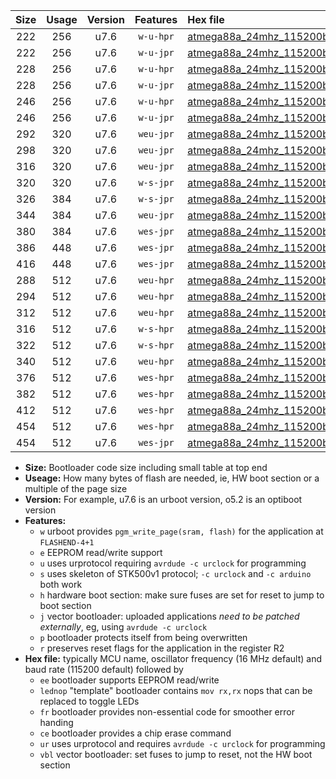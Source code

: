 |Size|Usage|Version|Features|Hex file|
|:-:|:-:|:-:|:-:|:--|
|222|256|u7.6|`w-u-hpr`|[atmega88a_24mhz_115200bps_ur.hex](https://raw.githubusercontent.com/stefanrueger/urboot/main/bootloaders/atmega88a/fcpu_24mhz/115200_bps/atmega88a_24mhz_115200bps_ur.hex)|
|222|256|u7.6|`w-u-jpr`|[atmega88a_24mhz_115200bps_ur_vbl.hex](https://raw.githubusercontent.com/stefanrueger/urboot/main/bootloaders/atmega88a/fcpu_24mhz/115200_bps/atmega88a_24mhz_115200bps_ur_vbl.hex)|
|228|256|u7.6|`w-u-hpr`|[atmega88a_24mhz_115200bps_lednop_ur.hex](https://raw.githubusercontent.com/stefanrueger/urboot/main/bootloaders/atmega88a/fcpu_24mhz/115200_bps/atmega88a_24mhz_115200bps_lednop_ur.hex)|
|228|256|u7.6|`w-u-jpr`|[atmega88a_24mhz_115200bps_lednop_ur_vbl.hex](https://raw.githubusercontent.com/stefanrueger/urboot/main/bootloaders/atmega88a/fcpu_24mhz/115200_bps/atmega88a_24mhz_115200bps_lednop_ur_vbl.hex)|
|246|256|u7.6|`w-u-hpr`|[atmega88a_24mhz_115200bps_lednop_fr_ur.hex](https://raw.githubusercontent.com/stefanrueger/urboot/main/bootloaders/atmega88a/fcpu_24mhz/115200_bps/atmega88a_24mhz_115200bps_lednop_fr_ur.hex)|
|246|256|u7.6|`w-u-jpr`|[atmega88a_24mhz_115200bps_lednop_fr_ur_vbl.hex](https://raw.githubusercontent.com/stefanrueger/urboot/main/bootloaders/atmega88a/fcpu_24mhz/115200_bps/atmega88a_24mhz_115200bps_lednop_fr_ur_vbl.hex)|
|292|320|u7.6|`weu-jpr`|[atmega88a_24mhz_115200bps_ee_ur_vbl.hex](https://raw.githubusercontent.com/stefanrueger/urboot/main/bootloaders/atmega88a/fcpu_24mhz/115200_bps/atmega88a_24mhz_115200bps_ee_ur_vbl.hex)|
|298|320|u7.6|`weu-jpr`|[atmega88a_24mhz_115200bps_ee_lednop_ur_vbl.hex](https://raw.githubusercontent.com/stefanrueger/urboot/main/bootloaders/atmega88a/fcpu_24mhz/115200_bps/atmega88a_24mhz_115200bps_ee_lednop_ur_vbl.hex)|
|316|320|u7.6|`weu-jpr`|[atmega88a_24mhz_115200bps_ee_lednop_fr_ur_vbl.hex](https://raw.githubusercontent.com/stefanrueger/urboot/main/bootloaders/atmega88a/fcpu_24mhz/115200_bps/atmega88a_24mhz_115200bps_ee_lednop_fr_ur_vbl.hex)|
|320|320|u7.6|`w-s-jpr`|[atmega88a_24mhz_115200bps_vbl.hex](https://raw.githubusercontent.com/stefanrueger/urboot/main/bootloaders/atmega88a/fcpu_24mhz/115200_bps/atmega88a_24mhz_115200bps_vbl.hex)|
|326|384|u7.6|`w-s-jpr`|[atmega88a_24mhz_115200bps_lednop_vbl.hex](https://raw.githubusercontent.com/stefanrueger/urboot/main/bootloaders/atmega88a/fcpu_24mhz/115200_bps/atmega88a_24mhz_115200bps_lednop_vbl.hex)|
|344|384|u7.6|`weu-jpr`|[atmega88a_24mhz_115200bps_ee_lednop_fr_ce_ur_vbl.hex](https://raw.githubusercontent.com/stefanrueger/urboot/main/bootloaders/atmega88a/fcpu_24mhz/115200_bps/atmega88a_24mhz_115200bps_ee_lednop_fr_ce_ur_vbl.hex)|
|380|384|u7.6|`wes-jpr`|[atmega88a_24mhz_115200bps_ee_vbl.hex](https://raw.githubusercontent.com/stefanrueger/urboot/main/bootloaders/atmega88a/fcpu_24mhz/115200_bps/atmega88a_24mhz_115200bps_ee_vbl.hex)|
|386|448|u7.6|`wes-jpr`|[atmega88a_24mhz_115200bps_ee_lednop_vbl.hex](https://raw.githubusercontent.com/stefanrueger/urboot/main/bootloaders/atmega88a/fcpu_24mhz/115200_bps/atmega88a_24mhz_115200bps_ee_lednop_vbl.hex)|
|416|448|u7.6|`wes-jpr`|[atmega88a_24mhz_115200bps_ee_lednop_fr_vbl.hex](https://raw.githubusercontent.com/stefanrueger/urboot/main/bootloaders/atmega88a/fcpu_24mhz/115200_bps/atmega88a_24mhz_115200bps_ee_lednop_fr_vbl.hex)|
|288|512|u7.6|`weu-hpr`|[atmega88a_24mhz_115200bps_ee_ur.hex](https://raw.githubusercontent.com/stefanrueger/urboot/main/bootloaders/atmega88a/fcpu_24mhz/115200_bps/atmega88a_24mhz_115200bps_ee_ur.hex)|
|294|512|u7.6|`weu-hpr`|[atmega88a_24mhz_115200bps_ee_lednop_ur.hex](https://raw.githubusercontent.com/stefanrueger/urboot/main/bootloaders/atmega88a/fcpu_24mhz/115200_bps/atmega88a_24mhz_115200bps_ee_lednop_ur.hex)|
|312|512|u7.6|`weu-hpr`|[atmega88a_24mhz_115200bps_ee_lednop_fr_ur.hex](https://raw.githubusercontent.com/stefanrueger/urboot/main/bootloaders/atmega88a/fcpu_24mhz/115200_bps/atmega88a_24mhz_115200bps_ee_lednop_fr_ur.hex)|
|316|512|u7.6|`w-s-hpr`|[atmega88a_24mhz_115200bps.hex](https://raw.githubusercontent.com/stefanrueger/urboot/main/bootloaders/atmega88a/fcpu_24mhz/115200_bps/atmega88a_24mhz_115200bps.hex)|
|322|512|u7.6|`w-s-hpr`|[atmega88a_24mhz_115200bps_lednop.hex](https://raw.githubusercontent.com/stefanrueger/urboot/main/bootloaders/atmega88a/fcpu_24mhz/115200_bps/atmega88a_24mhz_115200bps_lednop.hex)|
|340|512|u7.6|`weu-hpr`|[atmega88a_24mhz_115200bps_ee_lednop_fr_ce_ur.hex](https://raw.githubusercontent.com/stefanrueger/urboot/main/bootloaders/atmega88a/fcpu_24mhz/115200_bps/atmega88a_24mhz_115200bps_ee_lednop_fr_ce_ur.hex)|
|376|512|u7.6|`wes-hpr`|[atmega88a_24mhz_115200bps_ee.hex](https://raw.githubusercontent.com/stefanrueger/urboot/main/bootloaders/atmega88a/fcpu_24mhz/115200_bps/atmega88a_24mhz_115200bps_ee.hex)|
|382|512|u7.6|`wes-hpr`|[atmega88a_24mhz_115200bps_ee_lednop.hex](https://raw.githubusercontent.com/stefanrueger/urboot/main/bootloaders/atmega88a/fcpu_24mhz/115200_bps/atmega88a_24mhz_115200bps_ee_lednop.hex)|
|412|512|u7.6|`wes-hpr`|[atmega88a_24mhz_115200bps_ee_lednop_fr.hex](https://raw.githubusercontent.com/stefanrueger/urboot/main/bootloaders/atmega88a/fcpu_24mhz/115200_bps/atmega88a_24mhz_115200bps_ee_lednop_fr.hex)|
|454|512|u7.6|`wes-hpr`|[atmega88a_24mhz_115200bps_ee_lednop_fr_ce.hex](https://raw.githubusercontent.com/stefanrueger/urboot/main/bootloaders/atmega88a/fcpu_24mhz/115200_bps/atmega88a_24mhz_115200bps_ee_lednop_fr_ce.hex)|
|454|512|u7.6|`wes-jpr`|[atmega88a_24mhz_115200bps_ee_lednop_fr_ce_vbl.hex](https://raw.githubusercontent.com/stefanrueger/urboot/main/bootloaders/atmega88a/fcpu_24mhz/115200_bps/atmega88a_24mhz_115200bps_ee_lednop_fr_ce_vbl.hex)|

- **Size:** Bootloader code size including small table at top end
- **Useage:** How many bytes of flash are needed, ie, HW boot section or a multiple of the page size
- **Version:** For example, u7.6 is an urboot version, o5.2 is an optiboot version
- **Features:**
  + `w` urboot provides `pgm_write_page(sram, flash)` for the application at `FLASHEND-4+1`
  + `e` EEPROM read/write support
  + `u` uses urprotocol requiring `avrdude -c urclock` for programming
  + `s` uses skeleton of STK500v1 protocol; `-c urclock` and `-c arduino` both work
  + `h` hardware boot section: make sure fuses are set for reset to jump to boot section
  + `j` vector bootloader: uploaded applications *need to be patched externally*, eg, using `avrdude -c urclock`
  + `p` bootloader protects itself from being overwritten
  + `r` preserves reset flags for the application in the register R2
- **Hex file:** typically MCU name, oscillator frequency (16 MHz default) and baud rate (115200 default) followed by
  + `ee` bootloader supports EEPROM read/write
  + `lednop` "template" bootloader contains `mov rx,rx` nops that can be replaced to toggle LEDs
  + `fr` bootloader provides non-essential code for smoother error handing
  + `ce` bootloader provides a chip erase command
  + `ur` uses urprotocol and requires `avrdude -c urclock` for programming
  + `vbl` vector bootloader: set fuses to jump to reset, not the HW boot section
